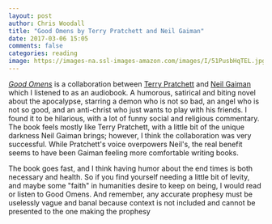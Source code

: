 ```yaml
---
layout: post
author: Chris Woodall
title: "Good Omens by Terry Pratchett and Neil Gaiman"
date: 2017-03-06 15:05
comments: false
categories: reading
image: https://images-na.ssl-images-amazon.com/images/I/51PusbHqTEL.jpg
---
```


_[Good Omens]_ is a collaboration between [Terry Pratchett] and [Neil Gaiman]
which I listened to as an audiobook. A humorous, satirical and biting novel
about the apocalypse, starring a demon who is not so bad, an angel who is not
so good, and an anti-christ who just wants to play with his friends. I found it
to be hilarious, with a lot of funny social and religious commentary. The book
feels mostly like Terry Pratchett, with a little bit of the unique darkness Neil
Gaiman brings; however, I think the collaboration was very successful. While 
Pratchett's voice overpowers Neil's, the real benefit seems to have been Gaiman
feeling more comfortable writing books. 

The book goes fast, and I think having humor about the end times is both necessary and
health. So if you find yourself needing a little bit of levity, and maybe some
"faith" in humanities desire to keep on being, I would read or listen to 
Good Omens. And remember, any accurate prophesy must be uselessly vague and banal
because context is not included and cannot be presented to the one making the 
prophesy

[Terry Pratchett]: https://www.terrypratchettbooks.com/
[Neil Gaiman]: http://www.neilgaiman.com/
[Good Omens]: https://www.amazon.com/dp/B0054LJGWS/ref=dp-kindle-redirect?_encoding=UTF8&btkr=1
